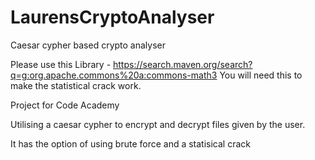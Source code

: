 # LaurensCryptoAnalyser
Caesar cypher based crypto analyser

Please use this Library - 
https://search.maven.org/search?q=g:org.apache.commons%20a:commons-math3
You will need this to make the statistical crack work.

Project for Code Academy

Utilising a caesar cypher to encrypt and decrypt files given by the user.

It has the option of using brute force and a statisical crack

